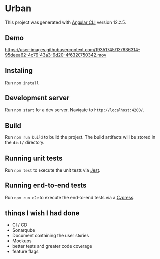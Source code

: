 # Urban

This project was generated with [Angular CLI](https://github.com/angular/angular-cli) version 12.2.5.

## Demo

https://user-images.githubusercontent.com/19351745/137636314-95deea62-4c79-43a3-9d20-4f6320750342.mov

## Instaling

Run `npm install`

## Development server

Run `npm start` for a dev server. Navigate to `http://localhost:4200/`.

## Build

Run `npm run build` to build the project. The build artifacts will be stored in the `dist/` directory.

## Running unit tests

Run `npm test` to execute the unit tests via [Jest](https://jestjs.io/).

## Running end-to-end tests

Run `npm run e2e` to execute the end-to-end tests via a [Cypress](https://www.cypress.io/).

## things I wish I had done
- CI / CD
- Sonarqube
- Document containing the user stories
- Mockups
- better tests and greater code coverage
- feature flags
